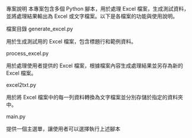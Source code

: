專案說明
本專案包含多個 Python 腳本，用於處理 Excel 檔案，生成測試資料，並將處理結果輸出為 Excel 或文字檔案。以下是各檔案的功能與使用說明。

檔案目錄
generate_excel.py

用於生成測試用的 Excel 檔案，包含標題行和範例資料。

process_excel.py

用於處理使用者提供的 Excel 檔案，根據檔案內容生成處理結果並另存為新的 Excel 檔案。

excel2txt.py

用於將 Excel 檔案中的每一列資料轉換為文字檔案並分別存儲於指定的資料夾中。

main.py

提供一個主選單，讓使用者可以選擇執行上述腳本